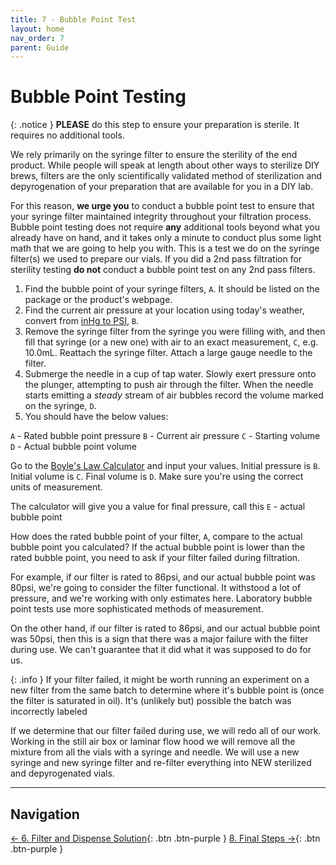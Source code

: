 ```yaml
---
title: 7 - Bubble Point Test
layout: home
nav_order: 7
parent: Guide
---
```


# Bubble Point Testing

{: .notice }
**PLEASE** do this step to ensure your preparation is sterile. It requires no additional tools.

We rely primarily on the syringe filter to ensure the sterility of the end product. While people will speak at length about other ways to sterilize DIY brews, filters are the only scientifically validated method of sterilization and depyrogenation of your preparation that are available for you in a DIY lab.

For this reason, **we urge you** to conduct a bubble point test to ensure that your syringe filter maintained integrity throughout your filtration process. Bubble point testing does not require **any** additional tools beyond what you already have on hand, and it takes only a minute to conduct plus some light math that we are going to help you with. This is a test we do on the syringe filter(s) we used to prepare our vials. If you did a 2nd pass filtration for sterility testing **do not** conduct a bubble point test on any 2nd pass filters.

1. Find the bubble point of your syringe filters, `A`. It should be listed on the package or the product's webpage.
2. Find the current air pressure at your location using today's weather, convert from [inHg to PSI], `B`.
3. Remove the syringe filter from the syringe you were filling with, and then fill that syringe (or a new one) with air to an exact measurement, `C`, e.g. 10.0mL. Reattach the syringe filter. Attach a large gauge needle to the filter.
4. Submerge the needle in a cup of tap water. Slowly exert pressure onto the plunger, attempting to push air through the filter. When the needle starts emitting a _steady_ stream of air bubbles record the volume marked on the syringe, `D`.
5. You should have the below values:

`A` - Rated bubble point pressure
`B` - Current air pressure
`C` - Starting volume
`D` - Actual bubble point volume

Go to the [Boyle's Law Calculator] and input your values. Initial pressure is `B`. Initial volume is `C`. Final volume is `D`. Make sure you're using the correct units of measurement.

The calculator will give you a value for final pressure, call this `E` - actual bubble point

How does the rated bubble point of your filter, `A`, compare to the actual bubble point you calculated? If the actual bubble point is lower than the rated bubble point, you need to ask if your filter failed during filtration.

For example, if our filter is rated to 86psi, and our actual bubble point was 80psi, we're going to consider the filter functional. It withstood a lot of pressure, and we're working with only estimates here. Laboratory bubble point tests use more sophisticated methods of measurement.

On the other hand, if our filter is rated to 86psi, and our actual bubble point was 50psi, then this is a sign that there was a major failure with the filter during use. We can't guarantee that it did what it was supposed to do for us.

{: .info }
If your filter failed, it might be worth running an experiment on a new filter from the same batch to determine where it's bubble point is (once the filter is saturated in oil). It's (unlikely but) possible the batch was incorrectly labeled

If we determine that our filter failed during use, we will redo all of our work. Working in the still air box or laminar flow hood we will remove all the mixture from all the vials with a syringe and needle. We will use a new syringe and new syringe filter and re-filter everything into NEW sterilized and depyrogenated vials.

---

## Navigation

[&larr; 6. Filter and Dispense Solution]{: .btn .btn-purple }
[8. Final Steps &rarr;]{: .btn .btn-purple }

[inHg to PSI]: https://www.convertunits.com/from/inhg/to/psi
[Boyle's Law Calculator]: https://www.omnicalculator.com/physics/boyles-law

[&larr; 6. Filter and Dispense Solution]: /guides/6_dispense
[8. Final Steps &rarr;]: /guides/8_final_steps
